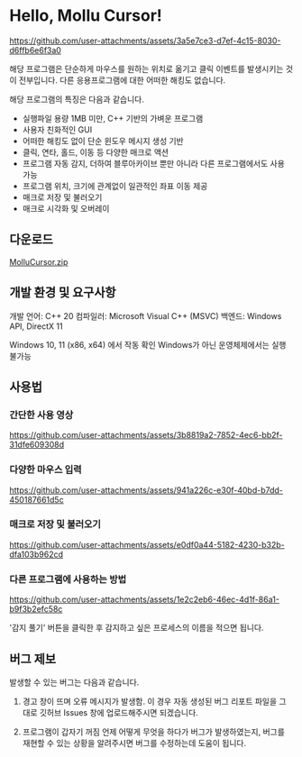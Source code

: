 # Hello, Mollu Cursor!

https://github.com/user-attachments/assets/3a5e7ce3-d7ef-4c15-8030-d6ffb6e6f3a0

해당 프로그램은 단순하게 마우스를 원하는 위치로 옮기고 클릭 이벤트를 발생시키는 것이 전부입니다.
다른 응용프로그램에 대한 어떠한 해킹도 없습니다.

해당 프로그램의 특징은 다음과 같습니다.

* 실행파일 용량 1MB 미만, C++ 기반의 가벼운 프로그램
* 사용자 친화적인 GUI
* 어떠한 해킹도 없이 단순 윈도우 메시지 생성 기반
* 클릭, 연타, 홀드, 이동 등 다양한 매크로 액션
* 프로그램 자동 감지, 더하여 블루아카이브 뿐만 아니라 다른 프로그램에서도 사용 가능
* 프로그램 위치, 크기에 관계없이 일관적인 좌표 이동 제공
* 매크로 저장 및 불러오기
* 매크로 시각화 및 오버레이

## 다운로드
[MolluCursor.zip](https://github.com/user-attachments/files/21177031/MolluCursor.zip)

## 개발 환경 및 요구사항
개발 언어: C++ 20
컴파일러: Microsoft Visual C++ (MSVC) 
백엔드: Windows API, DirectX 11

Windows 10, 11 (x86, x64) 에서 작동 확인
Windows가 아닌 운영체제에서는 실행 불가능

## 사용법

### 간단한 사용 영상
https://github.com/user-attachments/assets/3b8819a2-7852-4ec6-bb2f-31dfe609308d

### 다양한 마우스 입력

https://github.com/user-attachments/assets/941a226c-e30f-40bd-b7dd-450187661d5c

### 매크로 저장 및 불러오기

https://github.com/user-attachments/assets/e0df0a44-5182-4230-b32b-dfa103b962cd

### 다른 프로그램에 사용하는 방법

https://github.com/user-attachments/assets/1e2c2eb6-46ec-4d1f-86a1-b9f3b2efc58c

'감지 풀기' 버튼을 클릭한 후 감지하고 싶은 프로세스의 이름을 적으면 됩니다.

## 버그 제보
발생할 수 있는 버그는 다음과 같습니다.

1. 경고 창이 뜨며 오류 메시지가 발생함.
이 경우 자동 생성된 버그 리포트 파일을 그대로 깃허브 Issues 창에 업로드해주시면 되겠습니다.

2. 프로그램이 갑자기 꺼짐
언제 어떻게 무엇을 하다가 버그가 발생하였는지, 버그를 재현할 수 있는 상황을 알려주시면 버그를 수정하는데 도움이 됩니다.


